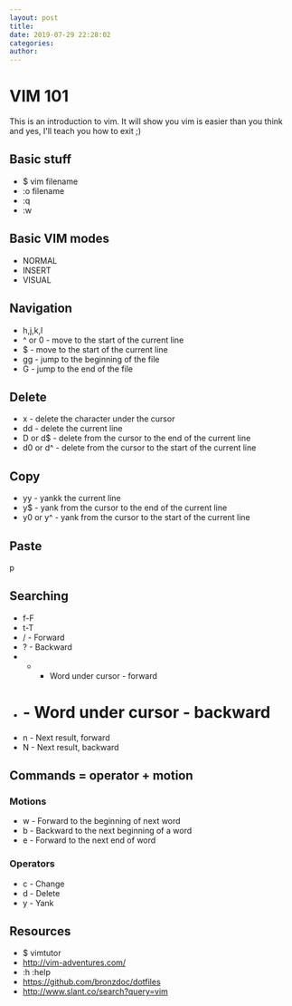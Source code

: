 ```yaml
---
layout: post
title:
date: 2019-07-29 22:28:02
categories:
author:
---
```


# VIM 101
This is an introduction to vim. It will show you vim is easier than you think and yes, I'll teach you how to exit ;)

## Basic stuff
  * $ vim filename
  * :o filename
  * :q
  * :w

## Basic VIM modes
 * NORMAL
 * INSERT
 * VISUAL

## Navigation
 * h,j,k,l
 * ^ or 0 - move to the start of the current line
 * $  - move to the start of the current line
 * gg - jump to the beginning of the file
 * G - jump to the end of the file

## Delete
 * x - delete the character under the cursor
 * dd - delete the current line
 * D or d$ - delete from the cursor to the end of the current line
 * d0 or d^ - delete from the cursor to the start of the current line

## Copy
 * yy - yankk the current line
 * y$ - yank from the cursor to the end of the current line
 * y0 or y^ - yank from the cursor to the start of the current line

## Paste
  p

## Searching
 * f-F
 * t-T
 * /  - Forward
 * ?  - Backward
 * *  - Word under cursor - forward
 * #  - Word under cursor - backward
 * n  - Next result, forward
 * N  - Next result, backward

## Commands = operator + motion
### Motions
  * w - Forward to the beginning of next word
  * b - Backward to the next beginning of a word
  * e - Forward to the next end of word

### Operators
  * c - Change
  * d - Delete
  * y - Yank

## Resources
  * $ vimtutor
  * http://vim-adventures.com/
  * :h :help
  * https://github.com/bronzdoc/dotfiles
  * http://www.slant.co/search?query=vim

